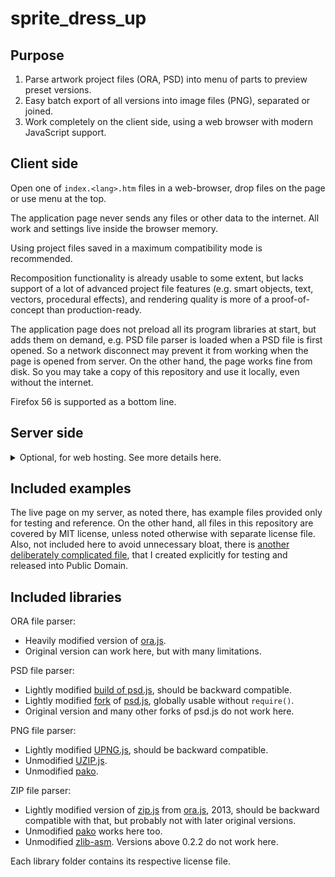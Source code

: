 ﻿
# sprite_dress_up



## Purpose

1. Parse artwork project files (ORA, PSD) into menu of parts to preview preset versions.
2. Easy batch export of all versions into image files (PNG), separated or joined.
3. Work completely on the client side, using a web browser with modern JavaScript support.



## Client side

Open one of `index.<lang>.htm` files in a web-browser, drop files on the page or use menu at the top.

The application page never sends any files or other data to the internet.
All work and settings live inside the browser memory.

Using project files saved in a maximum compatibility mode is recommended.

Recomposition functionality is already usable to some extent, but lacks support of a lot of advanced project file features (e.g. smart objects, text, vectors, procedural effects), and rendering quality is more of a proof-of-concept than production-ready.

The application page does not preload all its program libraries at start, but adds them on demand, e.g. PSD file parser is loaded when a PSD file is first opened.
So a network disconnect may prevent it from working when the page is opened from server.
On the other hand, the page works fine from disk.
So you may take a copy of this repository and use it locally, even without the internet.

Firefox 56 is supported as a bottom line.



## Server side

<details>
<summary>Optional, for web hosting. See more details here.</summary>

### update_config.py

This script can be used manually on the server side to quickly update the table of example files after adding or modifying them.



#### Requirements:

* **Python** (tested with versions 2.7.17 and 3.8.1)
* **ImageMagick** (tested with versions 6.8.9-9 and 7.0.9-27) for project file canvas measurement and thumbnail generation, called by name or manually configurable path.

#### Optional:

* Python modules for colored text in terminal output, both needed, or colors will not be used:
	* **termcolor**
	* **colorama**
* **optipng**
* **leanify**



#### Command line arguments:

`-test` or
`-t`
— run simulation for debug: do not save final config, do not clean up last saved temp file, but do everything else normally and show output.

`-test-filters` or
`-filters` or
`-f`
— save all thumbnails to compare, one for each resizing method supported by installed ImageMagick.
Files are saved in a subfolder as `<ResizedImageSize>/<FileName>_<FilterName>.png`.

`-resize-filter <FilterName>` or
`-thumb-filter <FilterName>` or
`-filter <FilterName>` or
`-r <FilterName>`
— set resizing method, one of supported by installed ImageMagick. Default is `Welch`.

`-thumb-size <Number>` or
`-size <Number>` or
`-s <Number>`
— set longest dimension of thumbnails to a positive number of pixels. Default is 20.

`-preview-size <Number>` or
`-zoom-size <Number>` or
`-z <Number>`
— set longest dimension of zoomed-in thumbnails. Default is 80.

`-imagemagick-6` or
`-im6` or
`-6`
— use ImageMagick version 6.x command format, such as `convert <args>`.

`-imagemagick-7` or
`-im7` or
`-7`
— use ImageMagick version 7.x command format, such as `magick convert <args>`.
If no version is given, script will try them all, starting with later.

`-optipng` or
`-o`
— use OptiPNG command with `-fix` argument on each image after resize.

`-leanify` or
`-l`
— use Leanify command on each image after resize.
If OptiPNG if also used, it is called first to fix and prevent possible Leanify errors.



#### Command line example:
```
python ./update_config.py -im7 -filter Sinc
```



#### Notes about some tested filters:

* `Welch` is super-fast, adds mild visual artifacts on vector-like icons. Looks better with thumbnail sizes bigger than 30.
* `Sinc` is slower, sharper on high-detail high-res images, very bad artifacts on vector-like icons.
* `Lanczos` and its variants are slower, look okay, but almost the same as `Welch` on all examples.
* Most of others available are too blocky or too blurry on the test projects files.

</details>



## Included examples

The live page on my server, as noted there, has example files provided only for testing and reference.
On the other hand, all files in this repository are covered by MIT license, unless noted otherwise with separate license file.
Also, not included here to avoid unnecessary bloat, there is [another deliberately complicated file](https://yadi.sk/d/cOk8HSdC6r-t7Q), that I created explicitly for testing and released into Public Domain.



## Included libraries

ORA file parser:
* Heavily modified version of [ora.js](https://github.com/zsgalusz/ora.js).
* Original version can work here, but with many limitations.

PSD file parser:
* Lightly modified [build of psd.js](https://github.com/meltingice/psd.js/issues/154#issuecomment-446279652), should be backward compatible.
* Lightly modified [fork](https://github.com/imcuttle/psd.js) of [psd.js](https://github.com/meltingice/psd.js), globally usable without `require()`.
* Original version and many other forks of psd.js do not work here.

PNG file parser:
* Lightly modified [UPNG.js](https://github.com/photopea/UPNG.js), should be backward compatible.
* Unmodified [UZIP.js](https://github.com/photopea/UZIP.js).
* Unmodified [pako](https://github.com/nodeca/pako).

ZIP file parser:
* Lightly modified version of [zip.js](https://github.com/gildas-lormeau/zip.js) from [ora.js](https://github.com/zsgalusz/ora.js), 2013, should be backward compatible with that, but probably not with later original versions.
* Unmodified [pako](https://github.com/nodeca/pako) works here too.
* Unmodified [zlib-asm](https://github.com/ukyo/zlib-asm). Versions above 0.2.2 do not work here.

Each library folder contains its respective license file.
